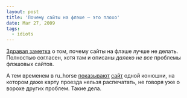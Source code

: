 ```yaml
---
layout: post
title: 'Почему сайты на флэше — это плохо'
date: Mar 27, 2009
tags:
  - idiots
---
```


[Здравая заметка](http://chikuyonok.ru/2009/03/flash-sites-are-bad/ "Почему сайты на флэше — это плохо") о том, почему сайты на флэше лучше не делать. Полностью согласен, хотя там и описаны *далеко не все* проблемы флэшовых сайтов.

А тем временем в ru_horse [показывают](http://community.livejournal.com/ru_horse/745494.html "ru_horse: Новая клубная конюшня") [сайт](http://www.ekvius.ru "Конюшня в Звенигороде") одной конюшни, на котором даже карту проезда нельзя распечатать, не говоря уже о ворохе других проблем. Такие дела.
